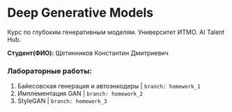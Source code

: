 # Deep Generative Models
Курс по глубоким генеративным моделям. Университет ИТМО. AI Talent Hub.

**Студент(ФИО):** Щетинников Константин Дмитриевич

### Лабораторные работы:

1. Байесовская генерация и автоэнкодеры | `branch: homework_1`
2. Имплементация GAN | `branch: homework_2`
2. StyleGAN | `branch: homework_3`
